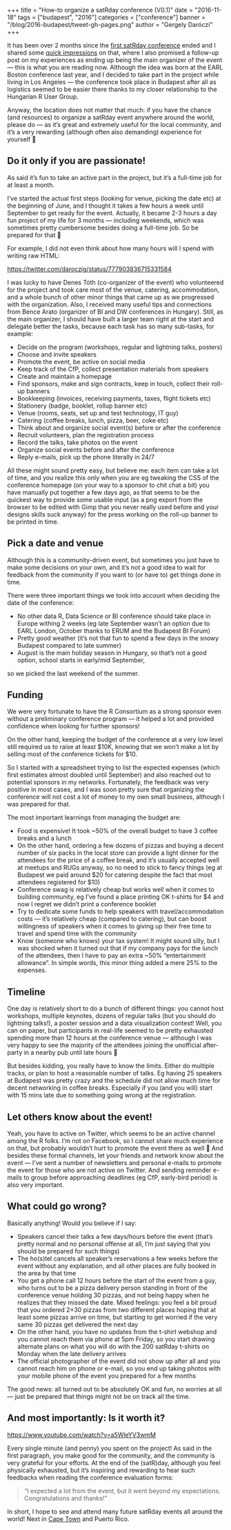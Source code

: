 +++
title = "How-to organize a satRday conference (V0.1)"
date = "2016-11-18"
tags = ["budapest", "2016"]
categories = ["conference"]
banner = "/blog/2016-budapest/tweet-gh-pages.png"
author = "Gergely Daróczi"
+++

It has been over 2 months since the [first satRday conference](http://budapest.satrdays.org/) ended and I shared some [quick impressions](/blog/2016/09/08/2016-budapest-impressions/) on that, where I also promised a follow-up post on my experiences as ending up being the main organizer of the event — this is what you are reading now. Although the idea was born at the EARL Boston conference last year, and I decided to take part in the project while living in Los Angeles — the conference took place in Budapest after all as logistics seemed to be easier there thanks to my closer relationship to the Hungarian R User Group.

Anyway, the location does not matter that much: if you have the chance (and resources) to organize a satRday event anywhere around the world, please do — as it’s great and extremely useful for the local community, and it’s a very rewarding (although often also demanding) experience for yourself 🙂

## Do it only if you are passionate!

As said it’s fun to take an active part in the project, but it’s a full-time job for at least a month.

I’ve started the actual first steps (looking for venue, picking the date etc) at the beginning of June, and I thought it takes a few hours a week until September to get ready for the event. Actually, it became 2-3 hours a day fun project of my life for 3 months — including weekends, which was sometimes pretty cumbersome besides doing a full-time job. So be prepared for that 🙂

For example, I did not even think about how many hours will I spend with writing raw HTML:

https://twitter.com/daroczig/status/777903836715331584

I was lucky to have Denes Tóth (co-organizer of the event) who volunteered for the project and took care most of the venue, catering, accommodation, and a whole bunch of other minor things that came up as we progressed with the organization. Also, I received many useful tips and connections from Bence Arato (organizer of BI and DW conferences in Hungary). Still, as the main organizer, I should have built a larger team right at the start and delegate better the tasks, because each task has so many sub-tasks, for example:

* Decide on the program (workshops, regular and lightning talks, posters)
* Choose and invite speakers
* Promote the event, be active on social media
* Keep track of the CfP, collect presentation materials from speakers
* Create and maintain a homepage
* Find sponsors, make and sign contracts, keep in touch, collect their roll-up banners
* Bookkeeping (invoices, receiving payments, taxes, flight tickets etc)
* Stationery (badge, booklet, rollup banner etc)
* Venue (rooms, seats, set up and test technology, IT guy)
* Catering (coffee breaks, lunch, pizza, beer, coke etc)
* Think about and organize social event(s) before or after the conference
* Recruit volunteers, plan the registration process
* Record the talks, take photos on the event
* Organize social events before and after the conference
* Reply e-mails, pick up the phone literally in 24/7

All these might sound pretty easy, but believe me: each item can take a lot of time, and you realize this only when you are eg tweaking the CSS of the conference homepage (on your way to a sponsor to chit chat a bit) you have manually put together a few days ago, as that seems to be the quickest way to provide some usable input (as a png export from the browser to be edited with Gimp that you never really used before and your designs skills suck anyway) for the press working on the roll-up banner to be printed in time.

## Pick a date and venue

Although this is a community-driven event, but sometimes you just have to make some decisions on your own, and it’s not a good idea to wait for feedback from the community if you want to (or have to) get things done in time.

There were three important things we took into account when deciding the date of the conference:

* No other data R, Data Science or BI conference should take place in Europe withing 2 weeks (eg late September wasn’t an option due to EARL London, October thanks to ERUM and the Budapest BI Forum)
* Pretty good weather (it’s not that fun to spend a few days in the snowy Budapest compared to late summer)
* August is the main holiday season in Hungary, so that’s not a good option, school starts in early/mid September,

so we picked the last weekend of the summer.

## Funding

We were very fortunate to have the R Consortium as a strong sponsor even without a preliminary conference program — it helped a lot and provided confidence when looking for further sponsors!

On the other hand, keeping the budget of the conference at a very low level still required us to raise at least $10K, knowing that we won’t make a lot by selling most of the conference tickets for $10.

So I started with a spreadsheet trying to list the expected expenses (which first estimates almost doubled until September) and also reached out to potential sponsors in my networks. Fortunately, the feedback was very positive in most cases, and I was soon pretty sure that organizing the conference will not cost a lot of money to my own small business, although I was prepared for that.

The most important learnings from managing the budget are:

* Food is expensive! It took ~50% of the overall budget to have 3 coffee breaks and a lunch
* On the other hand, ordering a few dozens of pizzas and buying a decent number of six packs in the local store can provide a light dinner for the attendees for the price of a coffee break, and it’s usually accepted well at meetups and RUGs anyway, so no need to stick to fancy things (eg at Budapest we paid around $20 for catering despite the fact that most attendees registered for $10)
* Conference swag is relatively cheap but works well when it comes to building community, eg I’ve found a place printing OK t-shirts for $4 and now I regret we didn’t print a conference booklet
* Try to dedicate some funds to help speakers with travel/accommodation costs — it’s relatively cheap (compared to catering), but can boost willingness of speakers when it comes to giving up their free time to travel and spend time with the community
* Know (someone who knows) your tax system! It might sound silly, but I was shocked when it turned out that if my company pays for the lunch of the attendees, then I have to pay an extra ~50% “entertainment allowance”. In simple words, this minor thing added a mere 25% to the expenses.

## Timeline

One day is relatively short to do a bunch of different things: you cannot host workshops, multiple keynotes, dozens of regular talks (but you should do lightning talks!), a poster session and a data visualization contest! Well, you can on paper, but participants in real-life seemed to be pretty exhausted spending more than 12 hours at the conference venue — although I was very happy to see the majority of the attendees joining the unofficial after-party in a nearby pub until late hours 🙂

But besides kidding, you really have to know the limits. Either do multiple tracks, or plan to host a reasonable number of talks. Eg having 25 speakers at Budapest was pretty crazy and the schedule did not allow much time for decent networking in coffee breaks. Especially if you (and you will) start with 15 mins late due to something going wrong at the registration.

## Let others know about the event!

Yeah, you have to active on Twitter, which seems to be an active channel among the R folks. I’m not on Facebook, so I cannot share much experience on that, but probably wouldn’t hurt to promote the event there as well 🙂 And besides these formal channels, let your friends and network know about the event — I’ve sent a number of newsletters and personal e-mails to promote the event for those who are not active on Twitter. And sending reminder e-mails to group before approaching deadlines (eg CfP, early-bird period) is also very important.

## What could go wrong?

Basically anything! Would you believe if I say:

* Speakers cancel their talks a few days/hours before the event (that’s pretty normal and no personal offense at all, I’m just saying that you should be prepared for such things)
* The ho(s)tel cancels all speaker’s reservations a few weeks before the event without any explanation, and all other places are fully booked in the area by that time
* You get a phone call 12 hours before the start of the event from a guy, who turns out to be a pizza delivery person standing in front of the conference venue holding 30 pizzas, and not being happy when he realizes that they missed the date. Mixed feelings: you feel a bit proud that you ordered 2×30 pizzas from two different places hoping that at least some pizzas arrive on time, but starting to get worried if the very same 30 pizzas get delivered the next day
* On the other hand, you have no updates from the t-shirt webshop and you cannot reach them via phone at 5pm Friday, so you start drawing alternate plans on what you will do with the 200 satRday t-shirts on Monday when the late delivery arrives
* The official photographer of the event did not show up after all and you cannot reach him on phone or e-mail, so you end up taking photos with your mobile phone of the event you prepared for a few months

The good news: all turned out to be absolutely OK and fun, no worries at all — just be prepared that things might not be on track all the time.

## And most importantly: Is it worth it?

https://www.youtube.com/watch?v=a5WleYV3wmM

Every single minute (and penny) you spent on the project! As said in the first paragraph, you make good for the community, and the community is very grateful for your efforts. At the end of the (satR)day, although you feel physically exhausted, but it’s inspiring and rewarding to hear such feedbacks when reading the conference evaluation forms:

> “I expected a lot from the event, but it went beyond my expectations. Congratulations and thanks!”

In short, I hope to see and attend many future satRday events all around the world! Next in [Cape Town](http://satrdays.org/capetown2017/) and Puerto Rico.
